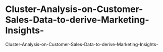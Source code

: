 # Cluster-Analysis-on-Customer-Sales-Data-to-derive-Marketing-Insights-
Cluster-Analysis-on-Customer-Sales-Data-to-derive-Marketing-Insights-
